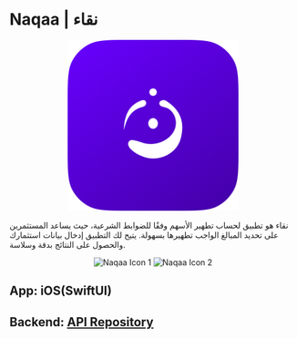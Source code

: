 # Naqaa | نقاء 

<p align="center">
    <img src="/NaqaaIcon.png" alt="Naqaa Icon" width="300" height="300">
</p>


<break/>

نقاء هو تطبيق لحساب تطهير الأسهم وفقًا للضوابط الشرعية، حيث يساعد المستثمرين على تحديد المبالغ الواجب تطهيرها بسهولة. يتيح لك التطبيق إدخال بيانات استثمارك والحصول على النتائج بدقة وسلاسة.
<break/>
<break/>

<p align="center">
  <img src="/picture1.png" alt="Naqaa Icon 1" width="600" height="300">
  <img src="/picture2.png" alt="Naqaa Icon 2" width="600" height="300">
</p>

  <break/>
  <break/>


  
## App: iOS(SwiftUI)

  <break/>
  
## Backend: [API Repository](https://github.com/anqorithm/naqa-api)

  <break/>
